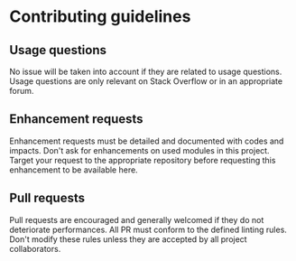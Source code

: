 # Contributing guidelines
## Usage questions
No issue will be taken into account if they are related to usage questions. Usage questions are only relevant on Stack Overflow or in an appropriate forum.

## Enhancement requests
Enhancement requests must be detailed and documented with codes and impacts. Don't ask for enhancements on used modules in this project. Target your request to the appropriate repository before requesting this enhancement to be available here.

## Pull requests
Pull requests are encouraged and generally welcomed if they do not deteriorate performances. All PR must conform to the defined linting rules. Don't modify these rules unless they are accepted by all project collaborators.
